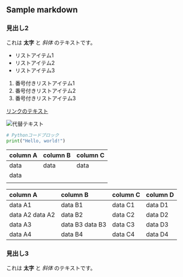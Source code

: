 ﻿## Sample markdown

### 見出し2

これは **太字** と *斜体* のテキストです。

- リストアイテム1
- リストアイテム2
- リストアイテム3

1. 番号付きリストアイテム1
2. 番号付きリストアイテム2
3. 番号付きリストアイテム3

[リンクのテキスト](https://www.example.com)

![代替テキスト](https://www.example.com/image.jpg)

```python
# Pythonコードブロック
print("Hello, world!")
```

| column A | column B | column C |
| :------- | :------------- | :----- |
| data     | data    | data     |
| data     |   |                         |
|       |   |   |

| column A        | column B        | column C | column D |
| :-------------- | :-------------- | :------- | :------- |
| data A1         | data B1         | data C1  | data D1  |
| data A2 data A2 | data B2         | data C2  | data D2  |
| data A3         | data B3 data B3 | data C3  | data D3  |
| data A4         | data B4         | data C4  | data D4  |

### 見出し3

これは **太字** と *斜体* のテキストです。
